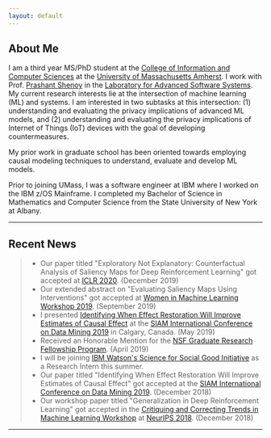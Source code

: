 ```yaml
---
layout: default
---
```



## About Me

I am a third year MS/PhD student at the [College of Information and Computer Sciences](https://www.cics.umass.edu/) at the [University of Massachusetts Amherst](https://www.umass.edu/). I work with Prof. [Prashant Shenoy](https://people.cs.umass.edu/~shenoy/) in the [Laboratory for Advanced Software Systems](http://lass.cs.umass.edu/). My current research interests lie at the intersection of machine learning (ML) and systems. I am interested in two subtasks at this intersection: (1) understanding and evaluating the privacy implications of advanced ML models, and (2) understanding and evaluating the privacy implications of Internet of Things (IoT) devices with the goal of developing countermeasures. 

My prior work in graduate school has been oriented towards employing causal modeling techniques to understand, evaluate and develop ML models.

Prior to joining UMass, I was a software engineer at IBM where I worked on the IBM z/OS Mainframe. I completed my Bachelor of Science in Mathematics and Computer Science from the State University of New York at Albany.

---

## Recent News

> - Our paper titled "Exploratory Not Explanatory: Counterfactual Analysis of Saliency Maps for Deep Reinforcement Learning" got accepted at [ICLR 2020](https://openreview.net/forum?id=rkl3m1BFDB). (December 2019)
> - Our extended abstract on "Evaluating Saliency Maps Using Interventions" got accepted at [Women in Machine Learning Workshop 2019](https://wimlworkshop.org/2019/). (September 2019)
> - I presented [Identifying When Effect Restoration Will Improve Estimates of Causal Effect](https://akanksha95.github.io/papers/Oktay_Effect_SDM19.pdf) at the [SIAM International Conference on Data Mining 2019](https://www.siam.org/Conferences/CM/Conference/sdm19) in Calgary, Canada. (May 2019)
> - Received an Honorable Mention for the [NSF Graduate Research Fellowship Program](https://www.nsfgrfp.org/). (April 2019)
> - I will be joining [IBM Watson's Science for Social Good Initiative](https://www.research.ibm.com/science-for-social-good/) as a Research Intern this summer.
> - Our paper titled "Identifying When Effect Restoration Will Improve Estimates of Causal Effect" got accepted at the [SIAM International Conference on Data Mining 2019](https://www.siam.org/Conferences/CM/Main/sdm19). (December 2018)
> - Our workshop paper titled "Generalization in Deep Reinforcement Learning" got accepted in the [Critiquing and Correcting Trends in Machine Learning Workshop](https://ml-critique-correct.github.io/) at [NeurIPS 2018](https://nips.cc/). (December 2018)
<!--- > - Got accepted to speak at [IBM AI Systems Day 2018](https://researcher.watson.ibm.com/researcher/view_group.php?id=9595) on "Mocking Atari for Deep Reinforcement Learning". (October 2018)
<!--- > - Received the [Lori A. Clarke Scholarship in Computer Science](https://www.cics.umass.edu/news/latest-news/lori-clarke-scholarship-created) 2018 from [CICS](https://www.cics.umass.edu/), UMass Amherst (June 2018)
<!--- > - Got selected (with scholarship) to attend the [CRA-W Grad Cohort 2018](https://cra.org/cra-w/events/grad-cohort-women-2018/) in San Francisco, CA (April 2018)
<!--- > - Presented [Do Diverse Social Interactions Make Us Smile More Often? Studying Smiles and Diversity Via Social Media Photos](http://delivery.acm.org/10.1145/3130000/3127908/p1818-singh.pdf?ip=128.119.40.194&id=3127908&acc=ACTIVE%20SERVICE&key=73B3886B1AEFC4BB%2E0404F0890BAA435B%2E4D4702B0C3E38B35%2E4D4702B0C3E38B35&__acm__=1519405205_2537b3e41531841f4da7285b125e88cd) at [ACM Multimedia 2017](http://www.acmmm.org/2017/) in San Jose, CA (October 2017). -->

---
